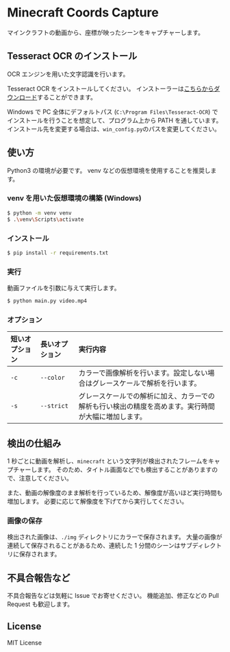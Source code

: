 # Minecraft Coords Capture

マインクラフトの動画から、座標が映ったシーンをキャプチャーします。

## Tesseract OCR のインストール

OCR エンジンを用いた文字認識を行います。

Tesseract OCR をインストールしてください。
インストーラーは[こちらからダウンロード](https://github.com/UB-Mannheim/tesseract/wiki)することができます。

Windows で PC 全体にデフォルトパス (`C:\Program Files\Tesseract-OCR`) でインストールを行うことを想定して、プログラム上から PATH を通しています。
インストール先を変更する場合は、`win_config.py`のパスを変更してください。

## 使い方

Python3 の環境が必要です。
venv などの仮想環境を使用することを推奨します。

### venv を用いた仮想環境の構築 (Windows)

```bash
$ python -m venv venv
$ .\venv\Scripts\activate
```

### インストール

```bash
$ pip install -r requirements.txt
```

### 実行

動画ファイルを引数に与えて実行します。

```bash
$ python main.py video.mp4
```

### オプション

|短いオプション|長いオプション|実行内容|
|:--|:--|:--|
|`-c`|`--color`|カラーで画像解析を行います。設定しない場合はグレースケールで解析を行います。|
|`-s`|`--strict`|グレースケールでの解析に加え、カラーでの解析も行い検出の精度を高めます。実行時間が大幅に増加します。|

## 検出の仕組み

1 秒ごとに動画を解析し、`minecraft` という文字列が検出されたフレームをキャプチャーします。
そのため、タイトル画面などでも検出することがありますので、注意してください。

また、動画の解像度のまま解析を行っているため、解像度が高いほど実行時間も増加します。
必要に応じて解像度を下げてから実行してください。

### 画像の保存

検出された画像は、`./img` ディレクトリにカラーで保存されます。
大量の画像が連続して保存されることがあるため、連続した 1 分間のシーンはサブディレクトリに保存されます。

## 不具合報告など

不具合報告などは気軽に Issue でお寄せください。
機能追加、修正などの Pull Request も歓迎します。

## License

MIT License
